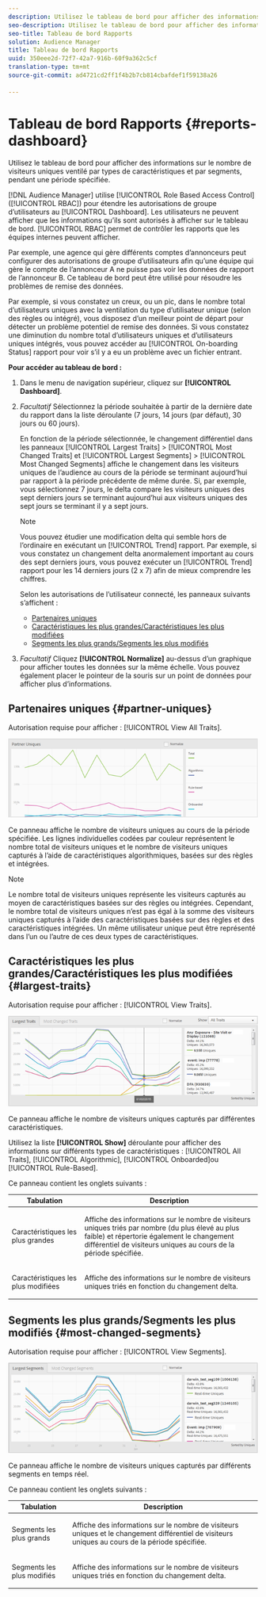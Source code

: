 ```yaml
---
description: Utilisez le tableau de bord pour afficher des informations sur le nombre de visiteurs uniques de vos partenaires ventilé par type de caractéristiques et par segments pendant une période donnée.
seo-description: Utilisez le tableau de bord pour afficher des informations sur le nombre de visiteurs uniques de vos partenaires ventilé par type de caractéristiques et par segments pendant une période donnée.
seo-title: Tableau de bord Rapports
solution: Audience Manager
title: Tableau de bord Rapports
uuid: 350eee2d-72f7-42a7-916b-60f9a362c5cf
translation-type: tm+mt
source-git-commit: ad4721cd2ff1f4b2b7cb814cbafdef1f59138a26

---
```



# Tableau de bord Rapports {#reports-dashboard}

Utilisez le tableau de bord pour afficher des informations sur le nombre de visiteurs uniques ventilé par types de caractéristiques et par segments, pendant une période spécifiée.

<!-- 

c_dashboard.xml

 -->

[!DNL Audience Manager] utilise [!UICONTROL Role Based Access Control] ([!UICONTROL RBAC]) pour étendre les autorisations de groupe d’utilisateurs au [!UICONTROL Dashboard]. Les utilisateurs ne peuvent afficher que les informations qu’ils sont autorisés à afficher sur le tableau de bord. [!UICONTROL RBAC] permet de contrôler les rapports que les équipes internes peuvent afficher.

Par exemple, une agence qui gère différents comptes d’annonceurs peut configurer des autorisations de groupe d’utilisateurs afin qu’une équipe qui gère le compte de l’annonceur A ne puisse pas voir les données de rapport de l’annonceur B. Ce tableau de bord peut être utilisé pour résoudre les problèmes de remise des données.

Par exemple, si vous constatez un creux, ou un pic, dans le nombre total d’utilisateurs uniques avec la ventilation du type d’utilisateur unique (selon des règles ou intégré), vous disposez d’un meilleur point de départ pour détecter un problème potentiel de remise des données. Si vous constatez une diminution du nombre total d’utilisateurs uniques et d’utilisateurs uniques intégrés, vous pouvez accéder au [!UICONTROL On-boarding Status] rapport pour voir s’il y a eu un problème avec un fichier entrant.

**Pour accéder au tableau de bord :**

1. Dans le menu de navigation supérieur, cliquez sur **[!UICONTROL Dashboard]**.
2. *Facultatif* Sélectionnez la période souhaitée à partir de la dernière date du rapport dans la liste déroulante (7 jours, 14 jours (par défaut), 30 jours ou 60 jours).

   En fonction de la période sélectionnée, le changement différentiel dans les panneaux [!UICONTROL Largest Traits] &gt; [!UICONTROL Most Changed Traits] et [!UICONTROL Largest Segments] &gt; [!UICONTROL Most Changed Segments] affiche le changement dans les visiteurs uniques de l’audience au cours de la période se terminant aujourd’hui par rapport à la période précédente de même durée. Si, par exemple, vous sélectionnez 7 jours, le delta compare les visiteurs uniques des sept derniers jours se terminant aujourd’hui aux visiteurs uniques des sept jours se terminant il y a sept jours.

   >[!NOTE]
   >
   >Vous pouvez étudier une modification delta qui semble hors de l’ordinaire en exécutant un [!UICONTROL Trend] rapport. Par exemple, si vous constatez un changement delta anormalement important au cours des sept derniers jours, vous pouvez exécuter un [!UICONTROL Trend] rapport pour les 14 derniers jours (2 x 7) afin de mieux comprendre les chiffres.

   Selon les autorisations de l’utilisateur connecté, les panneaux suivants s’affichent :

   * [Partenaires uniques](../reporting/reports-dashboard.md#partner-uniques)
   * [Caractéristiques les plus grandes/Caractéristiques les plus modifiées](../reporting/reports-dashboard.md#largest-traits)
   * [Segments les plus grands/Segments les plus modifiés](../reporting/reports-dashboard.md#most-changed-segments)

3. *Facultatif* Cliquez **[!UICONTROL Normalize]** au-dessus d’un graphique pour afficher toutes les données sur la même échelle. Vous pouvez également placer le pointeur de la souris sur un point de données pour afficher plus d’informations.

## Partenaires uniques {#partner-uniques}

Autorisation requise pour afficher : [!UICONTROL View All Traits].

![](assets/partner_uniques.png)

Ce panneau affiche le nombre de visiteurs uniques au cours de la période spécifiée. Les lignes individuelles codées par couleur représentent le nombre total de visiteurs uniques et le nombre de visiteurs uniques capturés à l’aide de caractéristiques algorithmiques, basées sur des règles et intégrées.

>[!NOTE]
>
>Le nombre total de visiteurs uniques représente les visiteurs capturés au moyen de caractéristiques basées sur des règles ou intégrées. Cependant, le nombre total de visiteurs uniques n’est pas égal à la somme des visiteurs uniques capturés à l’aide des caractéristiques basées sur des règles et des caractéristiques intégrées. Un même utilisateur unique peut être représenté dans l’un ou l’autre de ces deux types de caractéristiques.

## Caractéristiques les plus grandes/Caractéristiques les plus modifiées {#largest-traits}

Autorisation requise pour afficher : [!UICONTROL View Traits].

![](assets/largest_traits.png)

Ce panneau affiche le nombre de visiteurs uniques capturés par différentes caractéristiques.

Utilisez la liste **[!UICONTROL Show]** déroulante pour afficher des informations sur différents types de caractéristiques : [!UICONTROL All Traits], [!UICONTROL Algorithmic], [!UICONTROL Onboarded]ou [!UICONTROL Rule-Based].

Ce panneau contient les onglets suivants :

<table id="table_DA48BDEB4E0143BEA4EB85AC26FF6AE3"> 
 <thead> 
  <tr> 
   <th colname="col1" class="entry"> Tabulation </th> 
   <th colname="col2" class="entry"> Description </th> 
  </tr> 
 </thead>
 <tbody> 
  <tr> 
   <td colname="col1"> <p><span class="wintitle"> Caractéristiques les plus grandes</span> </p> </td> 
   <td colname="col2"> <p>Affiche des informations sur le nombre de visiteurs uniques triés par nombre (du plus élevé au plus faible) et répertorie également le changement différentiel de visiteurs uniques au cours de la période spécifiée. </p> </td> 
  </tr> 
  <tr> 
   <td colname="col1"> <p><span class="wintitle"> Caractéristiques les plus modifiées</span> </p> </td> 
   <td colname="col2"> <p>Affiche des informations sur le nombre de visiteurs uniques triés en fonction du changement delta. </p> </td> 
  </tr> 
 </tbody> 
</table>

## Segments les plus grands/Segments les plus modifiés {#most-changed-segments}

Autorisation requise pour afficher : [!UICONTROL View Segments].

![](assets/largest_segments.png)

Ce panneau affiche le nombre de visiteurs uniques capturés par différents segments en temps réel.

Ce panneau contient les onglets suivants :

<table id="table_8E22E0579FA74C5A86CC40B40B2548BE"> 
 <thead> 
  <tr> 
   <th colname="col1" class="entry"> Tabulation </th> 
   <th colname="col2" class="entry"> Description </th> 
  </tr> 
 </thead>
 <tbody> 
  <tr> 
   <td colname="col1"> <p><span class="wintitle"> Segments les plus grands</span> </p> </td> 
   <td colname="col2"> <p>Affiche des informations sur le nombre de visiteurs uniques et le changement différentiel de visiteurs uniques au cours de la période spécifiée. </p> </td> 
  </tr> 
  <tr> 
   <td colname="col1"> <p><span class="wintitle"> Segments les plus modifiés</span> </p> </td> 
   <td colname="col2"> <p>Affiche des informations sur le nombre de visiteurs uniques triés en fonction du changement delta. </p> </td> 
  </tr> 
 </tbody> 
</table>

